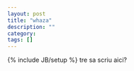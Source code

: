 ```yaml
---
layout: post
title: "whaza"
description: ""
category: 
tags: []
---
```

{% include JB/setup %}
tre sa scriu aici?
